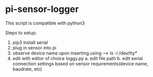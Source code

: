 # pi-sensor-logger

This script is compatible with python3

Steps to setup:
  1. pip3 install serial
  2. plug in sensor into pi
  3. observe device name upon inserting using --> ls -l /dev/tty*
  4. edit with editor of choice loggy.py
    a. edit file path
    b. edit serial connection settings based on sensor requirements(device name, baudrate, etc)
    
    
      

